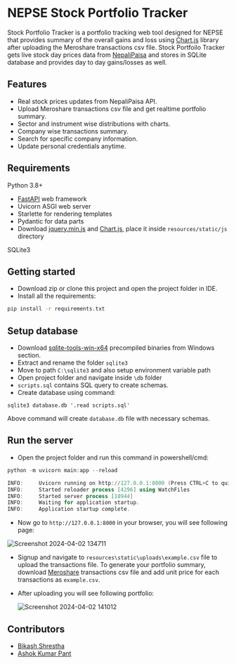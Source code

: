 # NEPSE Stock Portfolio Tracker

Stock Portfolio Tracker is a portfolio tracking web tool designed for NEPSE that provides summary of the overall gains and loss using [Chart.js](https://www.chartjs.org) library after uploading the Meroshare transactions csv file. Stock Portfoilo Tracker gets live stock day prices data from [NepaliPaisa](https://www.nepalipaisa.com/api/GetTodaySharePrice) and stores in SQLite database and provides day to day gains/losses as well.
## Features
- Real stock prices updates from NepaliPaisa API.
- Upload Meroshare transactions csv file and get realtime portfolio summary.
- Sector and instrument wise distributions with charts.
- Company wise transactions summary.
- Search for specific company information.
- Update personal credentials anytime.
  
## Requirements
Python 3.8+
- [FastAPI](https://fastapi.tiangolo.com/) web framework
- Uvicorn ASGI web server
- Starlette for rendering templates
- Pydantic for data parts
- Download [jquery.min.js](https://code.jquery.com/jquery-3.7.1.min.js) and [Chart.js](https://cdn.jsdelivr.net/npm/chart.js), place it inside ```resources/static/js``` directory

SQLite3
  
## Getting started
- Download zip or clone this project and open the project folder in IDE.
- Install all the requirements:
```bash 
pip install -r requirements.txt
```

## Setup database
- Download [sqlite-tools-win-x64](https://www.sqlite.org/download.html) precompiled binaries from Windows section.
- Extract and rename the folder `sqlite3`
- Move to path `C:\sqlite3` and also setup environment variable path 
- Open project folder and navigate inside `\db` folder
- `scripts.sql` contains SQL query to create schemas.
- Create database using command: 
 ```
 sqlite3 database.db '.read scripts.sql'
 ```
Above command will create `database.db` file with necessary schemas.  

## Run the server
- Open the project folder and run this command in powershell/cmd:
```powershell
python -m uvicorn main:app --reload

INFO:     Uvicorn running on http://127.0.0.1:8000 (Press CTRL+C to quit)
INFO:     Started reloader process [4296] using WatchFiles
INFO:     Started server process [18944]
INFO:     Waiting for application startup.
INFO:     Application startup complete.
```
- Now go to `http://127.0.0.1:8000` in your browser, you will see following page:

![Screenshot 2024-04-02 134711](https://github.com/bixash/NEPSE-Stock-Portfolio-Tracker/assets/83506059/430bbb5b-f796-44e0-b3c2-42be72ecf27b)
- Signup and navigate to `resources\static\uploads\example.csv` file to upload the transactions file. To generate your portfolio summary, download [Meroshare](https://meroshare.cdsc.com.np) transactions csv file and add unit price for each transactions as `example.csv`.  
  
- After uploading you will see following portfolio:
  
  ![Screenshot 2024-04-02 141012](https://github.com/bixash/NEPSE-Stock-Portfolio-Tracker/assets/83506059/1c699f3c-1088-4a62-b3de-ee1c420ab4bb)
  
## Contributors
- [Bikash Shrestha](https://github.com/bixash)  
- [Ashok Kumar Pant](https://github.com/ashokpant)

